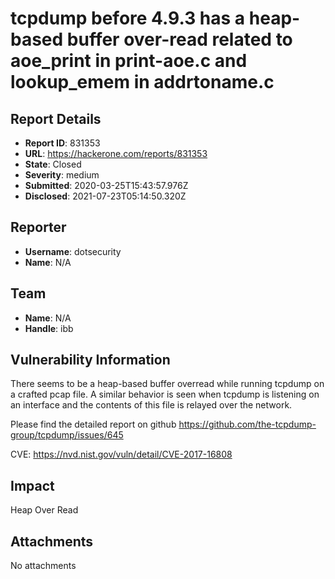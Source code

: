 # tcpdump before 4.9.3 has a heap-based buffer over-read related to aoe_print in print-aoe.c and lookup_emem in addrtoname.c

## Report Details
- **Report ID**: 831353
- **URL**: https://hackerone.com/reports/831353
- **State**: Closed
- **Severity**: medium
- **Submitted**: 2020-03-25T15:43:57.976Z
- **Disclosed**: 2021-07-23T05:14:50.320Z

## Reporter
- **Username**: dotsecurity
- **Name**: N/A

## Team
- **Name**: N/A
- **Handle**: ibb

## Vulnerability Information
There seems to be a heap-based buffer overread while running tcpdump on a crafted pcap file. A similar behavior is seen when tcpdump is listening on an interface and the contents of this file is relayed over the network.

Please find the detailed report on github
https://github.com/the-tcpdump-group/tcpdump/issues/645

CVE: https://nvd.nist.gov/vuln/detail/CVE-2017-16808

## Impact

Heap Over Read

## Attachments
No attachments
